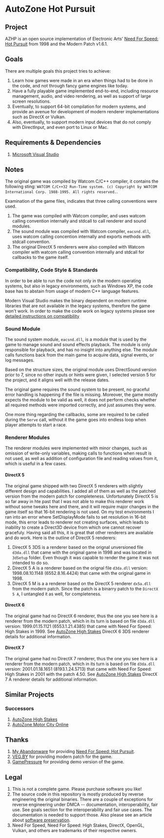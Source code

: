 # AutoZone Hot Pursuit

## Project
AZHP is an open source implementation of Electronic Arts' [Need For Speed: Hot Pursuit](https://en.wikipedia.org/wiki/Need_for_Speed_III:_Hot_Pursuit) from 1998 and the Modern Patch v1.6.1.

## Goals
There are multiple goals this project tries to achieve:
1. Learn how games were made in an era when things had to be done in the code, and not through fancy game engines like today.
2. Have a fully playable game implemented end-to-end, including resource management, audio, and video rendering, as well as support of large screen resolutions.
3. Eventually, to support 64-bit compilation for modern systems, and provide an avenue for development of modern renderer implementations such as DirectX or Vulkan.
4. Also, eventually, to support modern input devices that do not comply with DirectInput, and even port to Linux or Mac.

## Requirements & Dependencies
1. [Microsoft Visual Studio](https://visualstudio.microsoft.com/downloads/)

## Notes
The original game was compiled by Watcom C/C++ compiler, it contains the following sting: `WATCOM C/C++32 Run-Time system. (c) Copyright by WATCOM International Corp. 1988-1995. All rights reserved.`.

Examination of the game files, indicates that three calling conventions were used.
1. The game was compiled with Watcom compiler, and uses watcom calling convention internally and stdcall to call renderer and sound modules.
2. The sound module was compiled with Watcom compiler, `eacsnd.dll`, uses watcom calling concention internally and exports methods with stdcall convention.
3. The original DirectX 5 renderers were also compiled with Watcom compiler with watcom calling convention internally and stdcall for callbacks to the game itself.

### Compatibility, Code Style & Standards
In order to be able to run the code not only in the modern operating systems, but also in legacy environments, such as Windows XP, the code base has to abstain from usage of modern C++ language features.

Modern Visual Studio makes the binary dependent on modern runtime libraries that are not available in the legacy systems, therefore the game won't work. In order to make the code work on legacy systems please see [detailed instructions on compatibility](COMPATIBILITY.MD)

### Sound Module
The sound system module, `eacsnd.dll`, is a module that is used by the game to manage sound and sound effects playback. The module is only responsible for playback, and has no insight into anything else. The module calls functions back from the main game to acquire data, signal events, or log messages.

Based on the structure sizes, the original module uses DirectSound version prior to 7, since no other inputs or hints were given, I selected version 5 for the project, and it aligns well with the release dates.

The original game requires the sound system to be present, no graceful error handling is happening if the file is missing. Moreover, the game mostly expects the module to be valid as well, it does not perform checks whether all required methods were imported correctly, and just assumes they were.

One more thing regarding the callbacks, some are required to be called during the `Serve` call, without it the game goes into endless loop when player attempts to start a race.

### Renderer Modules
The renderer modules were implemented with minor changes, such as omission of write-only variables, making calls to functions when result is not used, as well as addition of configuration file and reading values from it, which is useful in a few cases.

#### DirectX 5
The original game shipped with two DirectX 5 renderers with slightly different design and capabilities. I added all of them as well as the patched version from the modern patch for completeness. Unfortunately DirectX 5 is so far away in hte past that I was not able to make this renderer work without some tweaks here and there, and it will require major changes in the game itself so that 16-bit rendering is not used. On my test environments I ran into an error where SetDisplayMode fails to set resolution in 16-bit mode, this error leads to renderer not creating surfaces, which leads to inability to create a Direct3D device from which one cannot recover gracefuly. Having said all this, it is great that other renderers are available and do work. Here is the outline of DirectX 5 renderers:

1. DirectX 5 3DS is a renderer based on the orignal unversioned file `d3da.dll` that came with the original game in 1998 and was located in `3dSetup` folder. Even though it was capable to render the game it was not intended to do so.
2. DirectX 5 A is a renderer based on the orignal file `d3da.dll` version: 1998.08.10.1148 (6552.8.16.4424) that came with the original game in 1998.
3. DirectX 5 M is a a renderer based on the DirectX 5 renderer `dx5a.dll` from the modern patch. Since the patch is a binarry patch to the `DirectX 5 A`, I untangled it as well, for completeness.

#### DirectX 6
The original game had no DirectX 6 renderer, thus the one you see here is a renderer from the modern patch, which in its turn is based on file `d3da.dll` version: 1999.01.15.1121 (6553.1.21.4385) that came with Need For Speed: High Stakes in 1999. See [AutoZone High Stakes](https://github.com/americusmaximus/AZHS) DirectX 6 3DS renderer details for additional information.

#### DirectX 7
The original game had no DirectX 7 renderer, thus the one you see here is a renderer from the modern patch, which in its turn is based on file `d3da.dll` version: 2001.01.18.1651 (8193.1.24.5713) that came with Need For Speed: High Stakes in 2001 with the patch 4.50. See [AutoZone High Stakes](https://github.com/americusmaximus/AZHS) DirectX 7 A renderer details for additional information.


## Similar Projects
### Successors
1. [AutoZone High Stakes](https://github.com/americusmaximus/AZHS)
2. [AutoZone Motor City Online](https://github.com/americusmaximus/AZMCO)

## Thanks
1. [My Abandonware](https://www.myabandonware.com/) for providing [Need For Speed: Hot Pursuit](https://www.myabandonware.com/game/need-for-speed-iii-hot-pursuit-a4b).
3. [VEG.BY](https://veg.by/en/projects/nfs3/) for providing modern patch for the game.
4. [GamePressure](https://www.gamepressure.com/download.asp?ID=82122) for providing demo version of the game.

## Legal
1. This is not a complete game. Please purchase software you like!
2. The source code in this repository is mostly produced by reverse engineering the original binaries. There are a couple of exceptions for reverse engineering under DMCA -- documentation, interoperability, fair use. See goals section for the interoperability and fair use cases. The documentation is needed to support those. Also please see an article about [software preservation](https://en.wikipedia.org/wiki/Digital_preservation).
3. Need For Speed, Need For Speed: High Stakes, DirectX, OpenGL, Vulkan, and others are trademarks of their respective owners.


